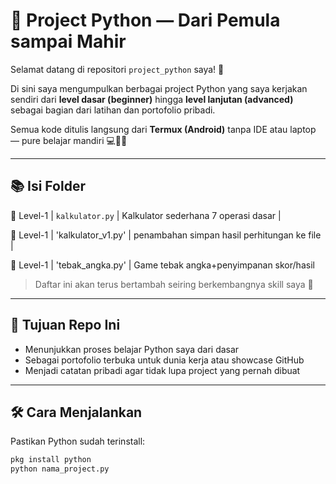 # 🐍 Project Python — Dari Pemula sampai Mahir

Selamat datang di repositori `project_python` saya! 🎉

Di sini saya mengumpulkan berbagai project Python yang saya kerjakan sendiri dari **level dasar (beginner)** hingga **level lanjutan (advanced)** sebagai bagian dari latihan dan portofolio pribadi.

Semua kode ditulis langsung dari **Termux (Android)** tanpa IDE atau laptop — pure belajar mandiri 💻📱🔥

---

## 📚 Isi Folder
🔷 Level-1 | `kalkulator.py` | Kalkulator sederhana 7 operasi dasar |

🔷 Level-1 | 'kalkulator_v1.py' | penambahan simpan hasil perhitungan ke file |

🔷 Level-1 | 'tebak_angka.py' | Game tebak angka+penyimpanan skor/hasil

> Daftar ini akan terus bertambah seiring berkembangnya skill saya 🧠

---

## 🎯 Tujuan Repo Ini

- Menunjukkan proses belajar Python saya dari dasar
- Sebagai portofolio terbuka untuk dunia kerja atau showcase GitHub
- Menjadi catatan pribadi agar tidak lupa project yang pernah dibuat

---

## 🛠️ Cara Menjalankan

Pastikan Python sudah terinstall:

```bash
pkg install python
python nama_project.py

